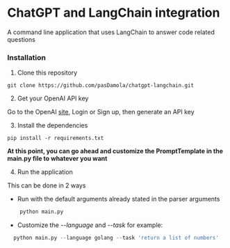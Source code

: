 # ChatGPT and LangChain integration

A command line application that uses LangChain to answer code related questions

### Installation

1. Clone this repository

```git
git clone https://github.com/pasDamola/chatgpt-langchain.git
```

2. Get your OpenAI API key

Go to the OpenAI [site](https://platform.openai.com/), Login or Sign up, then generate an API key

3. Install the dependencies

```
pip install -r requirements.txt
```

**At this point, you can go ahead and customize the PromptTemplate in the main.py file to whatever you want**

4. Run the application

This can be done in 2 ways

- Run with the default arguments already stated in the parser arguments

```python
    python main.py
```

- Customize the _--language_ and _--task_ for example:

```python
  python main.py --language golang --task 'return a list of numbers'
```
